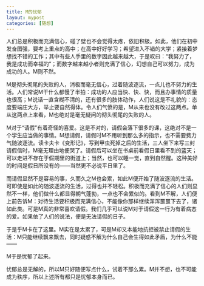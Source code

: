 ```yaml
---
title: M的忧郁
layout: mypost
categories: [随想]
---
```


人们总是积极而充满信心，碰了壁也不会觉得太疼，依旧积极。如此，他们在初中发奋图强，要考上重点的高中；在高中好好学习；希望进入不错的大学；紧接着梦想找不错的工作；其中有些人手里的数字因此越来越大，于是叹曰：“我努力了，我是成功而幸福的”；而数字越来越小者则充满了信心，幻想自己可以努力，成为成功的人。M则不然。

M是彻头彻尾的失败的人，消极而毫无信心，过着随波逐流，一点儿也不努力的生活。人们常说M干什么都慢了半拍：成功的人应当快、快、快，而且办事情的质量也很高；M说话一直含糊不清的，还有很多的肢体动作，人们说这是不礼貌的：态度要端庄大方，举止要自然得体。令人们气愤的是，M从来也没有改过这两点。单从这两点上来看，M也绝对是毫无疑问的彻头彻尾的失败的人。

M对于“请假”有着奇怪的喜爱。这是不对的，请假会落下很多的课，这绝对不是一个学生应当做的事情。M想请假，请假时M不用听到那么多的指示，也不需要费力气随波逐流。读卡夫卡《变形记》，写到甲虫死掉之后的生活，三人坐下来写三封请假信时，M毫无理由地便哭了。请假后可以坐在书桌前看假日里看不到的蓝天；可以走进不存在于假期里的街道上；当然，也可以睡一觉，直到自然醒。这种美好的时间是假日所没有的——当然更不必说平日里了。

而请假显然不是容易的事，久而久之M也会累，如此M便开始了随波逐流的生活。可即使是如此的随波逐流的生活，过得也并不轻松。积极而充满了信心的人们则显然不一样，他们做什么都显得朝气蓬勃，一点也不会累似的。看到M不解，人们便上前告诉M：对待生活要积极而充满信心，不能像你那样继续浑浑噩噩下去了，诸如此类。可是M真的非常喜欢请假。我们几乎可以说M对于请假这一行为有着病态的爱。如果依了人们的说法，便是无法请假的日子。

于是乎M卡在了这里。M实在是太累了，可是M却又本能地抗拒被禁止请假的生活：M只能继续飘来飘去，同时疑惑不解为什么自己会生得如此矛盾，为什么不能——

M于是忧郁了起来。

忧郁总是无解的，所以M只好随便写点什么，试着不那么累。M并不想，也不可能成为秩序，所以上述所有都只是忧郁本身而已。